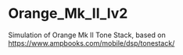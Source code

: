 # Orange_Mk_II_lv2
Simulation of Orange Mk II Tone Stack, based on https://www.ampbooks.com/mobile/dsp/tonestack/

